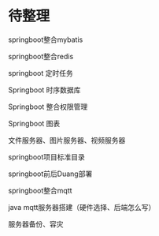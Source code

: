 # 待整理

springboot整合mybatis

springboot整合redis

springboot 定时任务

Springboot 时序数据库

Springboot 整合权限管理

Springboot 图表

文件服务器、图片服务器、视频服务器

springboot项目标准目录

springboot前后Duang部署

springboot整合mqtt

java mqtt服务器搭建（硬件选择、后端怎么写）

服务器备份、容灾